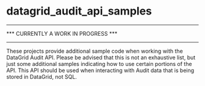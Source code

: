 # datagrid_audit_api_samples

************************************
*** CURRENTLY A WORK IN PROGRESS ***
************************************

These projects provide additional sample code when working with the DataGrid Audit API.  Please be advised that this is not an exhaustive list, but just some additional samples indicating how to use certain portions of the API.  This API should be used when interacting with Audit data that is being stored in DataGrid, not SQL.

